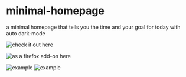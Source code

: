 # minimal-homepage
a minimal homepage that tells you the time and your goal for today with auto dark-mode

![check it out here](https://spashii.github.io/minimal-homepage)

![as a firefox add-on here](https://addons.mozilla.org/en-US/firefox/addon/minimal-homepage)

![example](https://user-images.githubusercontent.com/63326129/82716657-e938d780-9c98-11ea-901a-803f54987d87.PNG "light-mode")
![example](https://user-images.githubusercontent.com/63326129/82710757-f26b7980-9c83-11ea-8c4f-0e8108b71f2d.JPG "dark-mode")
